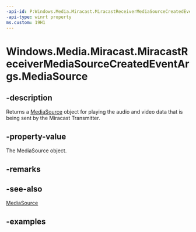 ```yaml
---
-api-id: P:Windows.Media.Miracast.MiracastReceiverMediaSourceCreatedEventArgs.MediaSource
-api-type: winrt property
ms.custom: 19H1
---
```


<!-- Property syntax.
public MediaSource MediaSource { get; }
-->

# Windows.Media.Miracast.MiracastReceiverMediaSourceCreatedEventArgs.MediaSource

## -description

Returns a [MediaSource](..\windows.media.core\mediasource.md) object for playing the audio and video data that is being sent by the Miracast Transmitter.

## -property-value

The MediaSource object.

## -remarks

## -see-also

[MediaSource](../windows.media.core/mediasource.md)

## -examples

